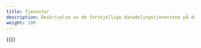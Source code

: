 ```yaml
---
title: Tjenester
description: Beskrivelse av de forskjellige datadelingstjenestene på data.altinn.no
weight: 100
---
```


<script>
    window.location.href = 'https://docs.data.altinn.no/tjenester/'
</script>

{{<children description="true" />}}


